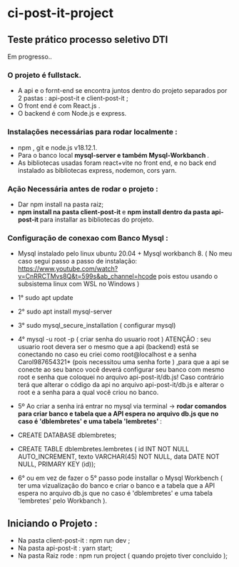# ci-post-it-project

## Teste prático processo seletivo DTI

Em progresso..

### O projeto é fullstack.
 - A  api e o fornt-end se encontra juntos dentro do projeto separados por 2 pastas : api-post-it e client-post-it ;
 - O front end é com React.js .
 - O backend é com Node.js e express.

### Instalações necessárias para rodar localmente :
 -  npm , git e node.js v18.12.1.
 - Para o banco local <strong> mysql-server e também Mysql-Workbanch </strong>.
 - As bibliotecas usadas foram react+vite no front end, e no back end instalado as bibliotecas express, nodemon, cors yarn.

### Ação Necessária antes de rodar o projeto :
 - Dar npm install na pasta raiz;
 - <strong> npm install na pasta client-post-it </strong> e <strong> npm install dentro da pasta api-post-it </strong> para installar as bibliotecas do projeto.

### <strong> Configuração de conexao com Banco Mysql </strong>:
  - Mysql instalado pelo linux ubuntu 20.04 + Mysql workbanch 8.
( No meu caso segui passo a passo de instalação: https://www.youtube.com/watch?v=CnRRCTMvs8Q&t=599s&ab_channel=hcode pois estou usando o subsistema linux com WSL no Windows )
 - 1° sudo apt update
   
 - 2° sudo apt install mysql-server
   
 - 3° sudo mysql_secure_installation ( configurar mysql)
   
 - 4° mysql -u root -p ( criar senha do usuario root )
  ATENÇÃO  : seu usuario root devera ser o mesmo que a api (backend) está se conectando no caso eu criei como root@localhost e a senha Carol987654321* (pois necessitou uma senha forte ) ,para que a api se conecte ao seu banco você deverá configurar seu banco com mesmo root e senha que coloquei no arquivo api-post-it/db.js! Caso contrário terá que alterar o código da api no arquivo api-post-it/db.js e alterar o root e a senha para a qual você criou no banco.

 - 5º Ao criar a senha irá entrar no mysql via terminal -> <strong> rodar comandos para criar banco e tabela que a API espera no arquivo db.js que no caso é 'dblembretes' e uma tabela 'lembretes' </strong> :
 - CREATE DATABASE dblembretes;
 -  CREATE TABLE dblembretes.lembretes (
     id INT NOT NULL AUTO_INCREMENT,
     texto VARCHAR(45) NOT NULL,
     data DATE NOT NULL,
     PRIMARY KEY (id));
    
 - 6° ou em vez de fazer o 5° passo pode  installar o Mysql Workbench (  ter uma vizualização do banco e criar o banco e a tabela que a API espera no arquivo db.js que no caso é 'dblembretes' e uma tabela 'lembretes' pelo Workbanch ). 

## Iniciando o Projeto :
- Na pasta client-post-it : npm run dev ;
- Na pasta api-post-it : yarn start;
- Na pasta Raiz rode : npm run project ( quando projeto tiver concluido );

